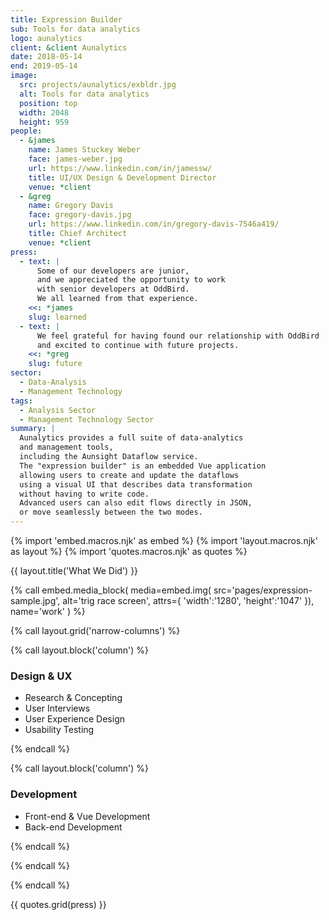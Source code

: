 ```yaml
---
title: Expression Builder
sub: Tools for data analytics
logo: aunalytics
client: &client Aunalytics
date: 2018-05-14
end: 2019-05-14
image:
  src: projects/aunalytics/exbldr.jpg
  alt: Tools for data analytics
  position: top
  width: 2048
  height: 959
people:
  - &james
    name: James Stuckey Weber
    face: james-weber.jpg
    url: https://www.linkedin.com/in/jamessw/
    title: UI/UX Design & Development Director
    venue: *client
  - &greg
    name: Gregory Davis
    face: gregory-davis.jpg
    url: https://www.linkedin.com/in/gregory-davis-7546a419/
    title: Chief Architect
    venue: *client
press:
  - text: |
      Some of our developers are junior,
      and we appreciated the opportunity to work
      with senior developers at OddBird.
      We all learned from that experience.
    <<: *james
    slug: learned
  - text: |
      We feel grateful for having found our relationship with OddBird
      and excited to continue with future projects.
    <<: *greg
    slug: future
sector:
  - Data-Analysis
  - Management Technology
tags:
  - Analysis Sector
  - Management Technology Sector
summary: |
  Aunalytics provides a full suite of data-analytics
  and management tools,
  including the Aunsight Dataflow service.
  The "expression builder" is an embedded Vue application
  allowing users to create and update the dataflows
  using a visual UI that describes data transformation
  without having to write code.
  Advanced users can also edit flows directly in JSON,
  or move seamlessly between the two modes.
---
```


{% import 'embed.macros.njk' as embed %}
{% import 'layout.macros.njk' as layout %}
{% import 'quotes.macros.njk' as quotes %}


{{ layout.title('What We Did') }}

{% call embed.media_block(
  media=embed.img(
      src='pages/expression-sample.jpg',
      alt='trig race screen',
      attrs={
       'width':'1280',
       'height':'1047'
     }),
     name='work'
) %}

{% call layout.grid('narrow-columns') %}

{% call layout.block('column') %}

### Design & UX

  - Research & Concepting
  - User Interviews
  - User Experience Design
  - Usability Testing

{% endcall %}

{% call layout.block('column') %}

### Development

  - Front-end & Vue Development
  - Back-end Development

{% endcall %}

{% endcall %}

{% endcall %}

{{ quotes.grid(press) }}
